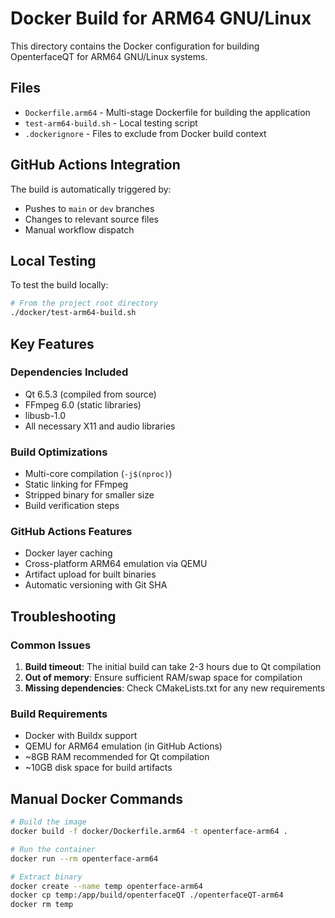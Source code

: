 # Docker Build for ARM64 GNU/Linux

This directory contains the Docker configuration for building OpenterfaceQT for ARM64 GNU/Linux systems.

## Files

- `Dockerfile.arm64` - Multi-stage Dockerfile for building the application
- `test-arm64-build.sh` - Local testing script
- `.dockerignore` - Files to exclude from Docker build context

## GitHub Actions Integration

The build is automatically triggered by:
- Pushes to `main` or `dev` branches
- Changes to relevant source files
- Manual workflow dispatch

## Local Testing

To test the build locally:

```bash
# From the project root directory
./docker/test-arm64-build.sh
```

## Key Features

### Dependencies Included
- Qt 6.5.3 (compiled from source)
- FFmpeg 6.0 (static libraries)
- libusb-1.0
- All necessary X11 and audio libraries

### Build Optimizations
- Multi-core compilation (`-j$(nproc)`)
- Static linking for FFmpeg
- Stripped binary for smaller size
- Build verification steps

### GitHub Actions Features
- Docker layer caching
- Cross-platform ARM64 emulation via QEMU
- Artifact upload for built binaries
- Automatic versioning with Git SHA

## Troubleshooting

### Common Issues

1. **Build timeout**: The initial build can take 2-3 hours due to Qt compilation
2. **Out of memory**: Ensure sufficient RAM/swap space for compilation
3. **Missing dependencies**: Check CMakeLists.txt for any new requirements

### Build Requirements
- Docker with Buildx support
- QEMU for ARM64 emulation (in GitHub Actions)
- ~8GB RAM recommended for Qt compilation
- ~10GB disk space for build artifacts

## Manual Docker Commands

```bash
# Build the image
docker build -f docker/Dockerfile.arm64 -t openterface-arm64 .

# Run the container
docker run --rm openterface-arm64

# Extract binary
docker create --name temp openterface-arm64
docker cp temp:/app/build/openterfaceQT ./openterfaceQT-arm64
docker rm temp
```
